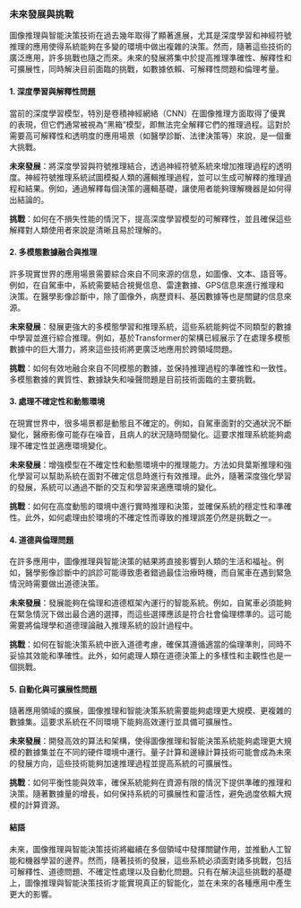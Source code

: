 ### 未來發展與挑戰

圖像推理與智能決策技術在過去幾年取得了顯著進展，尤其是深度學習和神經符號推理的應用使得系統能夠在多變的環境中做出複雜的決策。然而，隨著這些技術的廣泛應用，許多挑戰也隨之而來。未來的發展將集中於提高推理準確性、解釋性和可擴展性，同時解決目前面臨的挑戰，如數據依賴、可解釋性問題和倫理考量。

#### 1. **深度學習與解釋性問題**
   
   當前的深度學習模型，特別是卷積神經網絡（CNN）在圖像推理方面取得了優異的表現，但它們通常被視為“黑箱”模型，即無法完全解釋它們的推理過程。這對於需要高可解釋性和透明度的應用場景（如醫學診斷、法律決策等）來說，是一個重大挑戰。
   
   **未來發展**：將深度學習與符號推理結合，透過神經符號系統來增加推理過程的透明度。神經符號推理系統試圖模擬人類的邏輯推理過程，並可以生成可解釋的推理過程和結果。例如，通過解釋每個決策的邏輯基礎，讓使用者能夠理解機器是如何得出結論的。
   
   **挑戰**：如何在不損失性能的情況下，提高深度學習模型的可解釋性，並且確保這些解釋對人類使用者來說是清晰且易於理解的。

#### 2. **多模態數據融合與推理**
   
   許多現實世界的應用場景需要綜合來自不同來源的信息，如圖像、文本、語音等。例如，在自駕車中，系統需要結合視覺信息、雷達數據、GPS信息來進行推理和決策。在醫學影像診斷中，除了圖像外，病歷資料、基因數據等也是關鍵的信息來源。
   
   **未來發展**：發展更強大的多模態學習和推理系統，這些系統能夠從不同類型的數據中學習並進行綜合推理。例如，基於Transformer的架構已經展示了在處理多模態數據中的巨大潛力，將來這些技術將更廣泛地應用於跨領域問題。
   
   **挑戰**：如何有效地融合來自不同模態的數據，並保持推理過程的準確性和一致性。多模態數據的異質性、數據缺失和噪聲問題是目前技術面臨的主要挑戰。

#### 3. **處理不確定性和動態環境**
   
   在現實世界中，很多場景都是動態且不確定的。例如，自駕車面對的交通狀況不斷變化，醫療影像可能存在噪音，且病人的狀況隨時間變化。這要求推理系統能夠處理不確定性並適應環境變化。
   
   **未來發展**：增強模型在不確定性和動態環境中的推理能力。方法如貝葉斯推理和強化學習可以幫助系統在面對不確定信息時進行有效推理。此外，隨著深度強化學習的發展，系統可以通過不斷的交互和學習來適應環境的變化。
   
   **挑戰**：如何在高度動態的環境中進行實時推理和決策，並確保系統的穩定性和準確性。此外，如何處理由於環境的不確定性而導致的推理誤差仍然是挑戰之一。

#### 4. **道德與倫理問題**
   
   在許多應用中，圖像推理與智能決策的結果將直接影響到人類的生活和福祉。例如，醫學影像診斷中的誤診可能導致患者錯過最佳治療時機，而自駕車在遇到緊急情況時需要做出道德決策。
   
   **未來發展**：發展能夠在倫理和道德框架內運行的智能系統。例如，自駕車必須能夠在緊急情況下做出最合適的選擇，而這些選擇應該是符合社會倫理標準的。這可能需要將倫理學和道德理論融入推理系統的設計過程中。
   
   **挑戰**：如何在智能決策系統中嵌入道德考慮，確保其遵循適當的倫理準則，同時不妥協其效能和準確性。此外，如何處理人類在道德決策上的多樣性和主觀性也是一個挑戰。

#### 5. **自動化與可擴展性問題**
   
   隨著應用領域的擴展，圖像推理和智能決策系統需要能夠處理更大規模、更複雜的數據集。這要求系統在不同環境下能夠高效運行並具備可擴展性。
   
   **未來發展**：開發高效的算法和架構，使得圖像推理和智能決策系統能夠處理更大規模的數據集並在不同的硬件環境中運行。量子計算和邊緣計算技術可能會成為未來的發展方向，這些技術能夠加速推理過程並提高系統的可擴展性。
   
   **挑戰**：如何平衡性能與效率，確保系統能夠在資源有限的情況下提供準確的推理和決策。隨著數據量的增長，如何保持系統的可擴展性和靈活性，避免過度依賴大規模的計算資源。

#### 結語

未來，圖像推理與智能決策技術將繼續在多個領域中發揮關鍵作用，並推動人工智能和機器學習的邊界。然而，隨著技術的發展，這些系統必須面對諸多挑戰，包括可解釋性、道德問題、不確定性處理以及自動化問題。只有在解決這些挑戰的基礎上，圖像推理與智能決策技術才能實現真正的智能化，並在未來的各種應用中產生更大的影響。